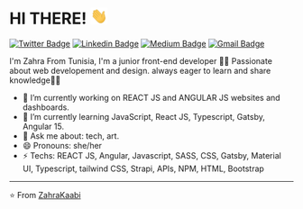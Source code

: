 # HI THERE! <img src="https://github.com/ABSphreak/ABSphreak/blob/master/gifs/Hi.gif" width="30px">

[![Twitter Badge](https://img.shields.io/badge/-@zahrakaabi13-1ca0f1?style=flat-square&labelColor=1ca0f1&logo=twitter&logoColor=white&link=https://twitter.com/zahrakaabi13)](https://twitter.com/zahrakaabi13) [![Linkedin Badge](https://img.shields.io/badge/zahra-kaabi-blue?style=flat-square&logo=Linkedin&logoColor=white&link=https://www.linkedin.com/in/zahra-kaabi/)](https://www.linkedin.com/in/zahra-kaabi/) [![Medium Badge](https://img.shields.io/badge/-@zahrakaabi-000000?style=flat-square&labelColor=black&logo=Medium&link=https://medium.com/@zahrakaabi/)](https://medium.com/@zahrakaabi/)
[![Gmail Badge](https://img.shields.io/badge/-kaabizahra@gmail.com-c14438?style=flat-square&logo=Gmail&logoColor=white&link=mailto:kaabizahra@gmail.com)](mailto:kaabizahra@gmail.com)

I'm Zahra From Tunisia, I'm a junior front-end developer 👨‍💻 Passionate about web developement and design. always eager to learn and share knowledge🏄‍♂️ 

- 🔭 I’m currently working on REACT JS and ANGULAR JS websites and dashboards.
- 🌱 I’m currently learning JavaScript, React JS, Typescript, Gatsby, Angular 15.
- 💬 Ask me about: tech, art.
- 😄 Pronouns: she/her
- ⚡ Techs: REACT JS, Angular, Javascript, SASS, CSS, Gatsby, Material UI, Typescript,  tailwind CSS, Strapi, APIs, NPM, HTML, Bootstrap


---
⭐️ From [ZahraKaabi](https://github.com/zahrakaabi)
